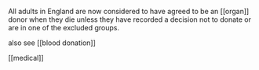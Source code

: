 All adults in England are now considered to have agreed to be an [[organ]] donor when they die unless they have recorded a decision not to donate or are in one of the excluded groups.

also see [[blood donation]]

[[medical]]